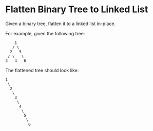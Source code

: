 # Flatten Binary Tree to Linked List

Given a binary tree, flatten it to a linked list in-place.

For example, given the following tree:

```pseudo
    1
   / \
  2   5
 / \   \
3   4   6
```

The flattened tree should look like:

```pseudo
1
 \
  2
   \
    3
     \
      4
       \
        5
         \
          6
```